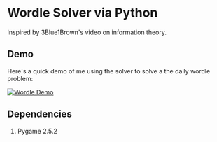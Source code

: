 # Wordle Solver via Python 

Inspired by 3Blue1Brown's video on information theory.

## Demo 
Here's a quick demo of me using the solver to solve a the daily wordle problem: 

[![Wordle Demo](https://img.youtube.com/vi/cd-KGpGqtmI/0.jpg)](https://www.youtube.com/watch?v=cd-KGpGqtmI)

## Dependencies 
1. Pygame 2.5.2
